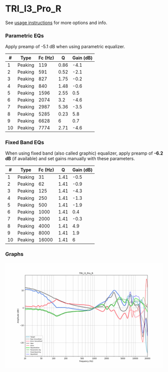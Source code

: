 # TRI_I3_Pro_R
See [usage instructions](https://github.com/jaakkopasanen/AutoEq#usage) for more options and info.

### Parametric EQs
Apply preamp of -5.1 dB when using parametric equalizer.

|   # | Type    |   Fc (Hz) |    Q |   Gain (dB) |
|-----|---------|-----------|------|-------------|
|   1 | Peaking |       119 | 0.86 |        -4.1 |
|   2 | Peaking |       591 | 0.52 |        -2.1 |
|   3 | Peaking |       827 | 1.75 |        -0.2 |
|   4 | Peaking |       840 | 1.48 |        -0.6 |
|   5 | Peaking |      1596 | 2.55 |         0.5 |
|   6 | Peaking |      2074 | 3.2  |        -4.6 |
|   7 | Peaking |      2987 | 5.36 |        -3.5 |
|   8 | Peaking |      5285 | 0.23 |         5.8 |
|   9 | Peaking |      6628 | 6    |         0.7 |
|  10 | Peaking |      7774 | 2.71 |        -4.6 |

### Fixed Band EQs
When using fixed band (also called graphic) equalizer, apply preamp of **-6.2 dB** (if available) and set gains manually with these parameters.

|   # | Type    |   Fc (Hz) |    Q |   Gain (dB) |
|-----|---------|-----------|------|-------------|
|   1 | Peaking |        31 | 1.41 |        -0.5 |
|   2 | Peaking |        62 | 1.41 |        -0.9 |
|   3 | Peaking |       125 | 1.41 |        -4.3 |
|   4 | Peaking |       250 | 1.41 |        -1.3 |
|   5 | Peaking |       500 | 1.41 |        -1.9 |
|   6 | Peaking |      1000 | 1.41 |         0.4 |
|   7 | Peaking |      2000 | 1.41 |        -0.3 |
|   8 | Peaking |      4000 | 1.41 |         4.9 |
|   9 | Peaking |      8000 | 1.41 |         1.9 |
|  10 | Peaking |     16000 | 1.41 |         6   |

### Graphs
![](./TRI_I3_Pro_R.png)
